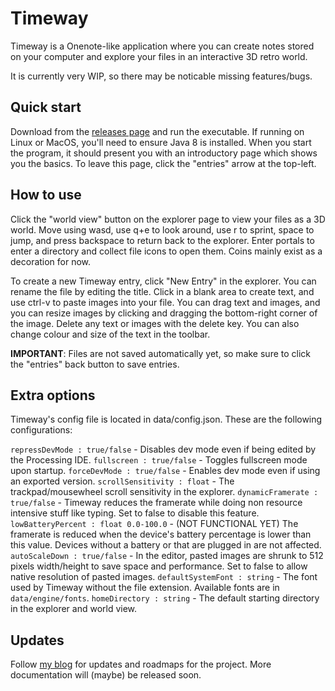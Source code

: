 # Timeway

Timeway is a Onenote-like application where you can create notes stored on your computer and explore your files in an interactive 3D retro world.

It is currently very WIP, so there may be noticable missing features/bugs.

## Quick start
Download from the [releases page](https://github.com/TeoJT/timeway/releases/) and run the executable. If running on Linux or MacOS, you'll need to ensure Java 8 is installed.
When you start the program, it should present you with an introductory page which shows you the basics. To leave this page, click the "entries" arrow at the top-left.

## How to use
Click the "world view" button on the explorer page to view your files as a 3D world. Move using wasd, use q+e to look around, use r to sprint, space to jump, and press backspace to return back to the explorer. Enter portals to enter a directory and collect file icons to open them. Coins mainly exist as a decoration for now.

To create a new Timeway entry, click "New Entry" in the explorer. You can rename the file by editing the title. Click in a blank area to create text, and use ctrl-v to paste images into your file. You can drag text and images, and you can resize images by clicking and dragging the bottom-right corner of the image. Delete any text or images with the delete key. You can also change colour and size of the text in the toolbar.

**IMPORTANT**: Files are not saved automatically yet, so make sure to click the "entries" back button to save entries.

## Extra options
Timeway's config file is located in data/config.json. These are the following configurations:

`repressDevMode : true/false` - Disables dev mode even if being edited by the Processing IDE.
`fullscreen : true/false` - Toggles fullscreen mode upon startup.
`forceDevMode : true/false` - Enables dev mode even if using an exported version.
`scrollSensitivity : float` - The trackpad/mousewheel scroll sensitivity in the explorer.
`dynamicFramerate : true/false` - Timeway reduces the framerate while doing non resource intensive stuff like typing. Set to false to disable this feature.
`lowBatteryPercent : float 0.0-100.0` - (NOT FUNCTIONAL YET) The framerate is reduced when the device's battery percentage is lower than this value. Devices without a battery or that are plugged in are not affected.
`autoScaleDown : true/false` - In the editor, pasted images are shrunk to 512 pixels width/height to save space and performance. Set to false to allow native resolution of pasted images.
`defaultSystemFont : string` - The font used by Timeway without the file extension. Available fonts are in `data/engine/fonts`.
`homeDirectory : string` - The default starting directory in the explorer and world view.

## Updates
Follow [my blog](https://teojt.github.io/blog) for updates and roadmaps for the project.
More documentation will (maybe) be released soon.

